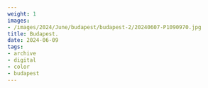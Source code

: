 ```yaml
---
weight: 1
images:
- /images/2024/June/budapest/budapest-2/20240607-P1090970.jpg
title: Budapest.
date: 2024-06-09
tags:
- archive
- digital
- color
- budapest
---
```


